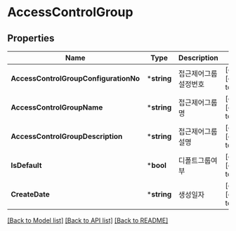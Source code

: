 # AccessControlGroup

## Properties
Name | Type | Description | Notes
------------ | ------------- | ------------- | -------------
**AccessControlGroupConfigurationNo** | ***string** | 접근제어그룹설정번호 | [optional] [default to null]
**AccessControlGroupName** | ***string** | 접근제어그룹명 | [optional] [default to null]
**AccessControlGroupDescription** | ***string** | 접근제어그룹설명 | [optional] [default to null]
**IsDefault** | ***bool** | 디폴트그룹여부 | [optional] [default to null]
**CreateDate** | ***string** | 생성일자 | [optional] [default to null]

[[Back to Model list]](../README.md#documentation-for-models) [[Back to API list]](../README.md#documentation-for-api-endpoints) [[Back to README]](../README.md)


